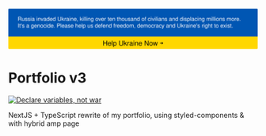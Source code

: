 [![Stand With Ukraine](https://raw.githubusercontent.com/vshymanskyy/StandWithUkraine/main/banner2-direct.svg)](https://vshymanskyy.github.io/StandWithUkraine)

# Portfolio v3

[![Declare variables, not war](https://img.shields.io/badge/declare%20variables-not%20war-red?style=flat-square)](https://vshymanskyy.github.io/StandWithUkraine)

NextJS + TypeScript rewrite of my portfolio, using styled-components & with hybrid amp page
